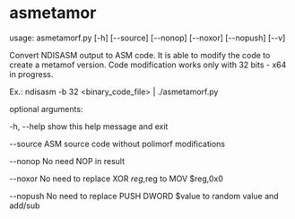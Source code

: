 asmetamor
=========

usage: asmetamorf.py [-h] [--source] [--nonop] [--noxor] [--nopush] [--v]

Convert NDISASM output to ASM code. It is able to modify the code to create a metamof version. 
Code modification works only with 32 bits - x64 in progress.

Ex.:  ndisasm -b 32 <binary_code_file> | ./asmetamorf.py

optional arguments:

  -h, --help  show this help message and exit
  
  --source    ASM source code without polimorf modifications
  
  --nonop     No need NOP in result
  
  --noxor     No need to replace XOR $reg,$reg to MOV $reg,0x0
  
  --nopush    No need to replace PUSH DWORD $value to random value and add/sub
